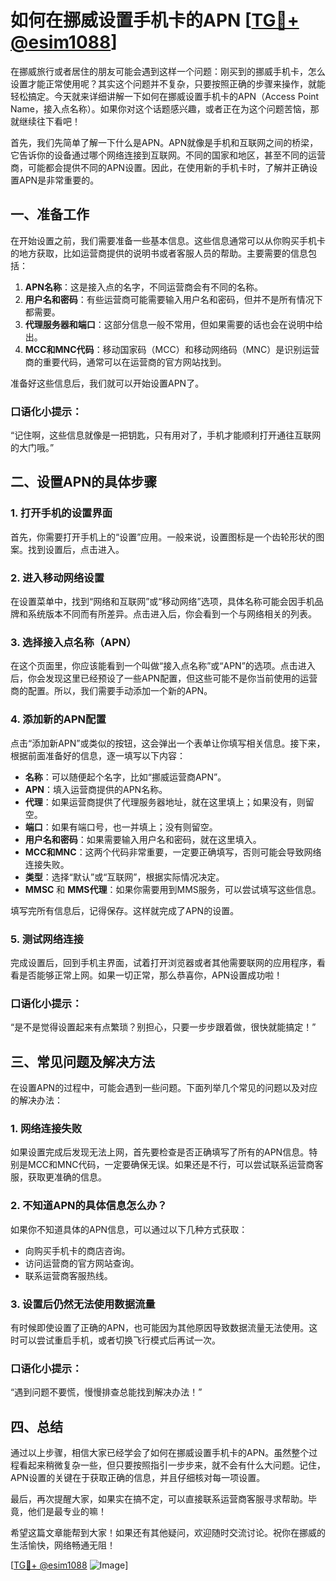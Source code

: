 # 如何在挪威设置手机卡的APN [[TG💪+ @esim1088](https://t.me/s/esim1088)]

在挪威旅行或者居住的朋友可能会遇到这样一个问题：刚买到的挪威手机卡，怎么设置才能正常使用呢？其实这个问题并不复杂，只要按照正确的步骤来操作，就能轻松搞定。今天就来详细讲解一下如何在挪威设置手机卡的APN（Access Point Name，接入点名称）。如果你对这个话题感兴趣，或者正在为这个问题苦恼，那就继续往下看吧！

首先，我们先简单了解一下什么是APN。APN就像是手机和互联网之间的桥梁，它告诉你的设备通过哪个网络连接到互联网。不同的国家和地区，甚至不同的运营商，可能都会提供不同的APN设置。因此，在使用新的手机卡时，了解并正确设置APN是非常重要的。

## 一、准备工作

在开始设置之前，我们需要准备一些基本信息。这些信息通常可以从你购买手机卡的地方获取，比如运营商提供的说明书或者客服人员的帮助。主要需要的信息包括：

1. **APN名称**：这是接入点的名字，不同运营商会有不同的名称。
2. **用户名和密码**：有些运营商可能需要输入用户名和密码，但并不是所有情况下都需要。
3. **代理服务器和端口**：这部分信息一般不常用，但如果需要的话也会在说明中给出。
4. **MCC和MNC代码**：移动国家码（MCC）和移动网络码（MNC）是识别运营商的重要代码，通常可以在运营商的官方网站找到。

准备好这些信息后，我们就可以开始设置APN了。

### 口语化小提示：
“记住啊，这些信息就像是一把钥匙，只有用对了，手机才能顺利打开通往互联网的大门哦。”

## 二、设置APN的具体步骤

### 1. 打开手机的设置界面

首先，你需要打开手机上的“设置”应用。一般来说，设置图标是一个齿轮形状的图案。找到设置后，点击进入。

### 2. 进入移动网络设置

在设置菜单中，找到“网络和互联网”或“移动网络”选项，具体名称可能会因手机品牌和系统版本不同而有所差异。点击进入后，你会看到一个与网络相关的列表。

### 3. 选择接入点名称（APN）

在这个页面里，你应该能看到一个叫做“接入点名称”或“APN”的选项。点击进入后，你会发现这里已经预设了一些APN配置，但这些可能不是你当前使用的运营商的配置。所以，我们需要手动添加一个新的APN。

### 4. 添加新的APN配置

点击“添加新APN”或类似的按钮，这会弹出一个表单让你填写相关信息。接下来，根据前面准备好的信息，逐一填写以下内容：

- **名称**：可以随便起个名字，比如“挪威运营商APN”。
- **APN**：填入运营商提供的APN名称。
- **代理**：如果运营商提供了代理服务器地址，就在这里填上；如果没有，则留空。
- **端口**：如果有端口号，也一并填上；没有则留空。
- **用户名和密码**：如果需要输入用户名和密码，就在这里填入。
- **MCC和MNC**：这两个代码非常重要，一定要正确填写，否则可能会导致网络连接失败。
- **类型**：选择“默认”或“互联网”，根据实际情况决定。
- **MMSC** 和 **MMS代理**：如果你需要用到MMS服务，可以尝试填写这些信息。

填写完所有信息后，记得保存。这样就完成了APN的设置。

### 5. 测试网络连接

完成设置后，回到手机主界面，试着打开浏览器或者其他需要联网的应用程序，看看是否能够正常上网。如果一切正常，那么恭喜你，APN设置成功啦！

### 口语化小提示：
“是不是觉得设置起来有点繁琐？别担心，只要一步步跟着做，很快就能搞定！”

## 三、常见问题及解决方法

在设置APN的过程中，可能会遇到一些问题。下面列举几个常见的问题以及对应的解决办法：

### 1. 网络连接失败

如果设置完成后发现无法上网，首先要检查是否正确填写了所有的APN信息。特别是MCC和MNC代码，一定要确保无误。如果还是不行，可以尝试联系运营商客服，获取更准确的信息。

### 2. 不知道APN的具体信息怎么办？

如果你不知道具体的APN信息，可以通过以下几种方式获取：

- 向购买手机卡的商店咨询。
- 访问运营商的官方网站查询。
- 联系运营商客服热线。

### 3. 设置后仍然无法使用数据流量

有时候即使设置了正确的APN，也可能因为其他原因导致数据流量无法使用。这时可以尝试重启手机，或者切换飞行模式后再试一次。

### 口语化小提示：
“遇到问题不要慌，慢慢排查总能找到解决办法！”

## 四、总结

通过以上步骤，相信大家已经学会了如何在挪威设置手机卡的APN。虽然整个过程看起来稍微复杂一些，但只要按照指引一步步来，就不会有什么大问题。记住，APN设置的关键在于获取正确的信息，并且仔细核对每一项设置。

最后，再次提醒大家，如果实在搞不定，可以直接联系运营商客服寻求帮助。毕竟，他们是最专业的嘛！

希望这篇文章能帮到大家！如果还有其他疑问，欢迎随时交流讨论。祝你在挪威的生活愉快，网络畅通无阻！

[[TG💪+ @esim1088](https://t.me/s/esim1088) ![Image](https://i.postimg.cc/4NQfJmqS/Snipaste-2025-05-13-00-14-12.png)]